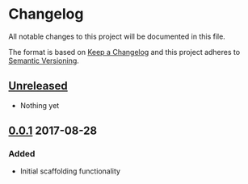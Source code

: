 # Changelog
All notable changes to this project will be documented in this file.

The format is based on [Keep a Changelog](http://keepachangelog.com/)
and this project adheres to [Semantic Versioning](http://semver.org/).

## [Unreleased]
- Nothing yet

## [0.0.1] 2017-08-28
### Added
- Initial scaffolding functionality 

[Unreleased]: https://github.com/HopefulLlama/llama-rlsr-npm/compare/v0.0.1...HEAD
[0.0.1]: https://github.com/HopefulLlama/llama-rlsr-npm/compare/4e7b26898b519a3ffb1d5b2cba69b5356f022555...v0.0.1